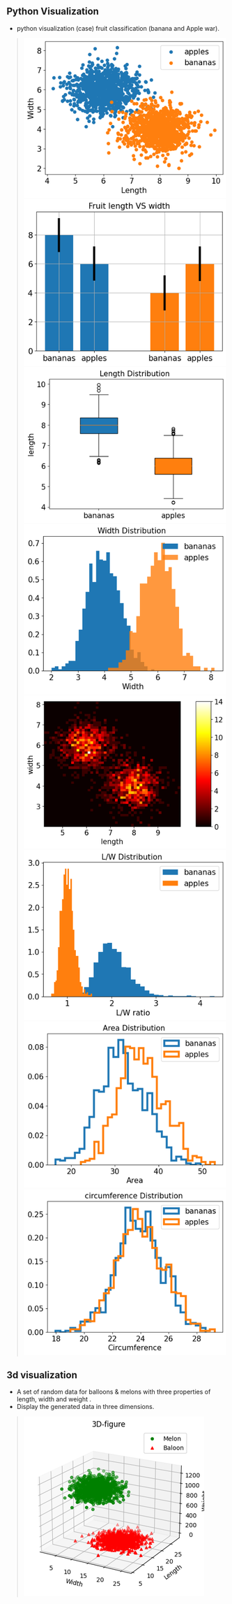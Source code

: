 


## Python Visualization
- python visualization (case) fruit classification (banana and Apple war).
> ![1](output8.png)
![2](output1.png)
![3](output2.png)
![4](output3.png)
![5](output4.png)
![6](output5.png)
![7](output6.png)
![8](output7.png)
## 3d visualization
- A set of random data for balloons & melons with three properties of length, width and weight .
- Display the generated data in three dimensions.
>  ![3Dscatter](output-3d.png)